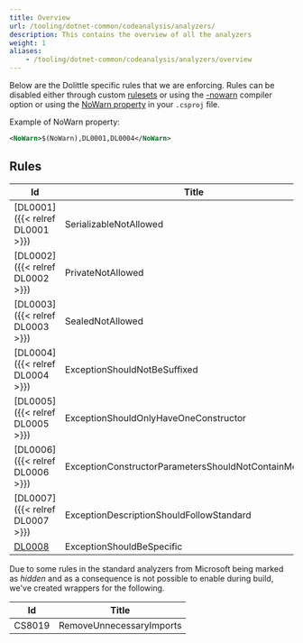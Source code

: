 ```yaml
---
title: Overview
url: /tooling/dotnet-common/codeanalysis/analyzers/
description: This contains the overview of all the analyzers
weight: 1
aliases:
    - /tooling/dotnet-common/codeanalysis/analyzers/overview
---
```


Below are the Dolittle specific rules that we are enforcing.
Rules can be disabled either through custom [rulesets](https://docs.microsoft.com/en-us/visualstudio/code-quality/how-to-create-a-custom-rule-set) or using the [-nowarn](https://docs.microsoft.com/en-us/dotnet/csharp/language-reference/compiler-options/nowarn-compiler-option) compiler option or using the
[NoWarn property](https://docs.microsoft.com/en-us/visualstudio/msbuild/common-msbuild-project-properties?view=vs-2019)
in your `.csproj` file.

Example of NoWarn property:

```xml
<NoWarn>$(NoWarn),DL0001,DL0004</NoWarn>
```

## Rules

| Id | Title |
| --- | ----- |
| [DL0001]({{< relref DL0001 >}}) | SerializableNotAllowed |
| [DL0002]({{< relref DL0002 >}}) | PrivateNotAllowed |
| [DL0003]({{< relref DL0003 >}}) | SealedNotAllowed |
| [DL0004]({{< relref DL0004 >}}) | ExceptionShouldNotBeSuffixed |
| [DL0005]({{< relref DL0005 >}}) | ExceptionShouldOnlyHaveOneConstructor |
| [DL0006]({{< relref DL0006 >}}) | ExceptionConstructorParametersShouldNotContainMessage |
| [DL0007]({{< relref DL0007 >}}) | ExceptionDescriptionShouldFollowStandard |
| [DL0008](./DL0008.md) | ExceptionShouldBeSpecific |

Due to some rules in the standard analyzers from Microsoft being marked as
*hidden* and as a consequence is not possible to enable during build, we've
created wrappers for the following.

| Id | Title |
| --- | ----- |
| CS8019 | RemoveUnnecessaryImports |

